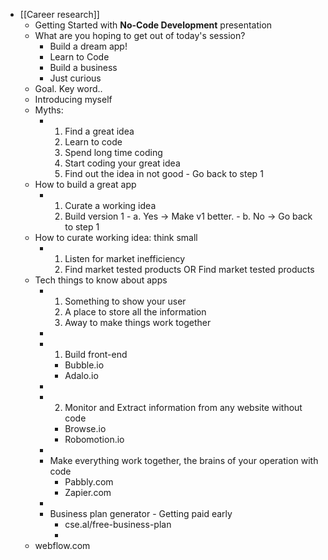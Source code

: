 - [[Career research]]
	- Getting Started with **No-Code Development** presentation
	- What are you hoping to get out of today's session?
		- Build a dream app!
		- Learn to Code
		- Build a business
		- Just curious
	- Goal. Key word..
	- Introducing myself
	- Myths:
		- 1. Find a great idea
		  2. Learn to code
		  3. Spend long time coding
		  4. Start coding your great idea
		  5. Find out the idea in not good - Go back to step 1
	- How to build a great app
		- 1. Curate a working idea
		  2. Build version 1 - a. Yes -> Make v1 better. - b. No -> Go back to step 1
	- How to curate working idea: think small
		- 1. Listen for market inefficiency 
		  2. Find market tested products OR Find market tested products
	- Tech things to know about apps
		- 1. Something to show your user
		  2. A place to store all the information
		  3. Away to make things work together
		-
		- 1. Build front-end
			- Bubble.io
			- Adalo.io
		-
		- 2. Monitor and Extract information from any website without code
			- Browse.io
			- Robomotion.io
		-
		- Make everything work together, the brains of your operation with code
			- Pabbly.com
			- Zapier.com
		-
		- Business plan generator - Getting paid early
			- cse.al/free-business-plan
			-
	- webflow.com